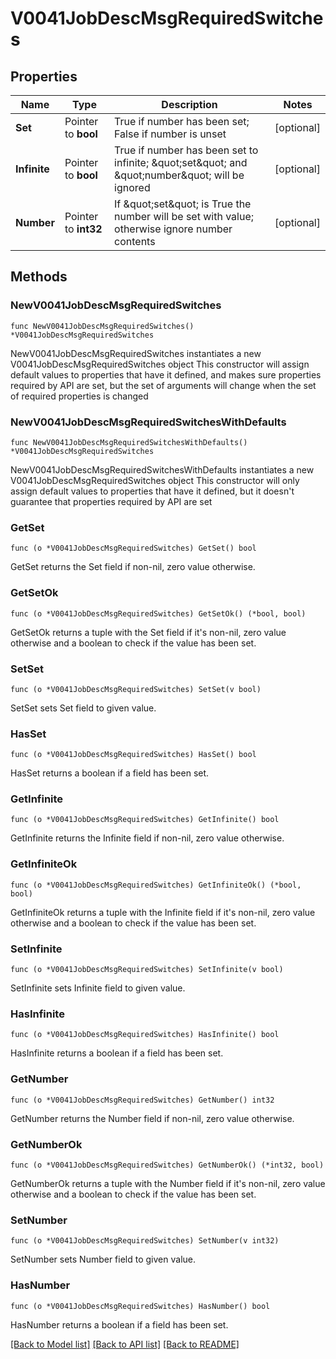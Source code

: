 # V0041JobDescMsgRequiredSwitches

## Properties

Name | Type | Description | Notes
------------ | ------------- | ------------- | -------------
**Set** | Pointer to **bool** | True if number has been set; False if number is unset | [optional] 
**Infinite** | Pointer to **bool** | True if number has been set to infinite; \&quot;set\&quot; and \&quot;number\&quot; will be ignored | [optional] 
**Number** | Pointer to **int32** | If \&quot;set\&quot; is True the number will be set with value; otherwise ignore number contents | [optional] 

## Methods

### NewV0041JobDescMsgRequiredSwitches

`func NewV0041JobDescMsgRequiredSwitches() *V0041JobDescMsgRequiredSwitches`

NewV0041JobDescMsgRequiredSwitches instantiates a new V0041JobDescMsgRequiredSwitches object
This constructor will assign default values to properties that have it defined,
and makes sure properties required by API are set, but the set of arguments
will change when the set of required properties is changed

### NewV0041JobDescMsgRequiredSwitchesWithDefaults

`func NewV0041JobDescMsgRequiredSwitchesWithDefaults() *V0041JobDescMsgRequiredSwitches`

NewV0041JobDescMsgRequiredSwitchesWithDefaults instantiates a new V0041JobDescMsgRequiredSwitches object
This constructor will only assign default values to properties that have it defined,
but it doesn't guarantee that properties required by API are set

### GetSet

`func (o *V0041JobDescMsgRequiredSwitches) GetSet() bool`

GetSet returns the Set field if non-nil, zero value otherwise.

### GetSetOk

`func (o *V0041JobDescMsgRequiredSwitches) GetSetOk() (*bool, bool)`

GetSetOk returns a tuple with the Set field if it's non-nil, zero value otherwise
and a boolean to check if the value has been set.

### SetSet

`func (o *V0041JobDescMsgRequiredSwitches) SetSet(v bool)`

SetSet sets Set field to given value.

### HasSet

`func (o *V0041JobDescMsgRequiredSwitches) HasSet() bool`

HasSet returns a boolean if a field has been set.

### GetInfinite

`func (o *V0041JobDescMsgRequiredSwitches) GetInfinite() bool`

GetInfinite returns the Infinite field if non-nil, zero value otherwise.

### GetInfiniteOk

`func (o *V0041JobDescMsgRequiredSwitches) GetInfiniteOk() (*bool, bool)`

GetInfiniteOk returns a tuple with the Infinite field if it's non-nil, zero value otherwise
and a boolean to check if the value has been set.

### SetInfinite

`func (o *V0041JobDescMsgRequiredSwitches) SetInfinite(v bool)`

SetInfinite sets Infinite field to given value.

### HasInfinite

`func (o *V0041JobDescMsgRequiredSwitches) HasInfinite() bool`

HasInfinite returns a boolean if a field has been set.

### GetNumber

`func (o *V0041JobDescMsgRequiredSwitches) GetNumber() int32`

GetNumber returns the Number field if non-nil, zero value otherwise.

### GetNumberOk

`func (o *V0041JobDescMsgRequiredSwitches) GetNumberOk() (*int32, bool)`

GetNumberOk returns a tuple with the Number field if it's non-nil, zero value otherwise
and a boolean to check if the value has been set.

### SetNumber

`func (o *V0041JobDescMsgRequiredSwitches) SetNumber(v int32)`

SetNumber sets Number field to given value.

### HasNumber

`func (o *V0041JobDescMsgRequiredSwitches) HasNumber() bool`

HasNumber returns a boolean if a field has been set.


[[Back to Model list]](../README.md#documentation-for-models) [[Back to API list]](../README.md#documentation-for-api-endpoints) [[Back to README]](../README.md)


